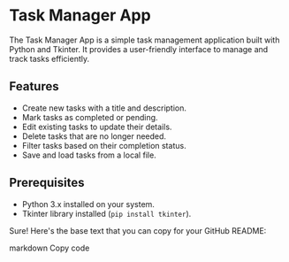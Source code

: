 # Task Manager App

The Task Manager App is a simple task management application built with Python and Tkinter. It provides a user-friendly interface to manage and track tasks efficiently.

## Features

- Create new tasks with a title and description.
- Mark tasks as completed or pending.
- Edit existing tasks to update their details.
- Delete tasks that are no longer needed.
- Filter tasks based on their completion status.
- Save and load tasks from a local file.

## Prerequisites

- Python 3.x installed on your system.
- Tkinter library installed (`pip install tkinter`).


Sure! Here's the base text that you can copy for your GitHub README:

markdown
Copy code
